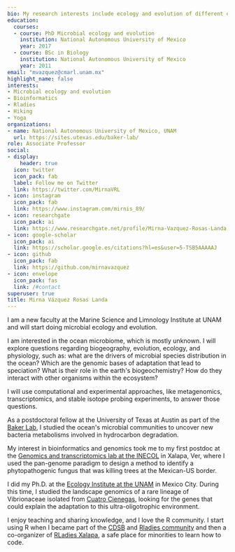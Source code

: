 ```yaml
---
bio: My research interests include ecology and evolution of different organisms mostly microbes.
education:
  courses:
  - course: PhD Microbial ecology and evolution
    institution: National Autonomous University of Mexico
    year: 2017
  - course: BSc in Biology
    institution: National Autonomous University of Mexico
    year: 2011
email: "mvazquez@cmarl.unam.mx"
highlight_name: false
interests:
- Microbial ecology and evolution
- Bioinformatics
- Rladies
- Hiking
- Yoga
organizations:
- name: National Autonomous University of Mexico, UNAM
  url: https://sites.utexas.edu/baker-lab/
role: Associate Professor
social:
- display:
    header: true
  icon: twitter
  icon_pack: fab
  label: Follow me on Twitter
  link: https://twitter.com/MirnaVRL
- icon: instagram
  icon_pack: fab
  link: https://www.instagram.com/mirnis_89/
- icon: researchgate
  icon_pack: ai
  link: https://www.researchgate.net/profile/Mirna-Vazquez-Rosas-Landa
- icon: google-scholar
  icon_pack: ai
  link: https://scholar.google.es/citations?hl=es&user=5-TSB5AAAAAJ
- icon: github
  icon_pack: fab
  link: https://github.com/mirnavazquez
- icon: envelope
  icon_pack: fas
  link: /#contact
superuser: true
title: Mirna Vázquez Rosas Landa
---
```

I am a new faculty at the Marine Science and Limnology Institute at UNAM and will start doing microbial ecology and evolution. 

I am interested in the ocean microbiome, which is mostly unknown. I will explore questions regarding biogeography, evolution, ecology, and physiology, such as: what are the drivers of microbial species distribution in the ocean? Which are the genomic bases of adaptation that lead to speciation? What is their role in the earth's biogeochemistry? How do they interact with other organisms within the ecosystem?

I will use computational and experimental approaches, like metagenomics, transcriptomics, and stable isotope probing experiments, to answer those questions.

As a postdoctoral fellow at the University of Texas at Austin as part of the [Baker Lab](https://sites.utexas.edu/baker-lab/), I studied the ocean's microbial communities to uncover new bacteria metabolisms involved in hydrocarbon degradation.

My interest in bioinformatics and genomics took me to my first postdoc at the [Genomics and transcriptomics lab at the INECOL](https://www.inecol.mx/personal/index.php/moleculares/139-enrique-ibarra-laclette) in Xalapa, Ver, where I used the pan-genome paradigm to design a method to identify a phytopathogenic fungus that was killing trees at the Mexican-US border.

I did my Ph.D. at the [Ecology Institute at the UNAM](http://www.ecologia.unam.mx/web/) in Mexico City. During this time, I studied the landscape genomics of a rare lineage of Vibrionaceae isolated from [Cuatro Cienegas](https://www.sciencemag.org/news/2020/07/watch-threatened-pools-mexican-desert-hold-clues-early-life), looking for the genes that could explain the adaptation to this ultra-oligotrophic environment.

I enjoy teaching and sharing knowledge, and I love the R community. I start using R when I became part of the [CDSB](https://comunidadbioinfo.github.io) and [Rladies community](https://rladies.org) and then a co-organizer of [RLadies Xalapa](https://www.meetup.com/rladies-xalapa/), a safe place for minorities to learn how to code.
